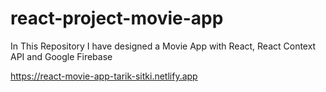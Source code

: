 # react-project-movie-app
In This Repository I have designed a Movie App with React,  React Context API and Google Firebase


https://react-movie-app-tarik-sitki.netlify.app
